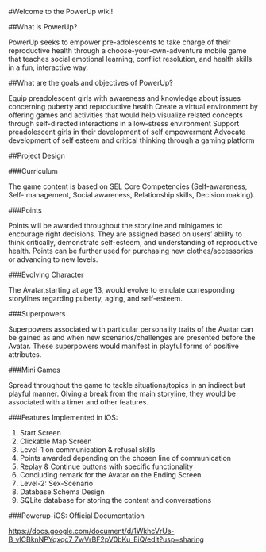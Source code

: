 #Welcome to the PowerUp wiki!

##What is PowerUp?

PowerUp seeks to empower pre-adolescents to take charge of their reproductive health through a choose-your-own-adventure mobile game that teaches social emotional learning, conflict resolution, and health skills in a fun, interactive way.

##What are the goals and objectives of PowerUp?

Equip preadolescent girls with awareness and knowledge about issues concerning puberty and reproductive health
Create a virtual environment by offering games and activities that would help visualize related concepts through self-directed	interactions in a low-stress environment 
Support preadolescent girls in their development of self empowerment
Advocate development of self esteem and critical thinking through a gaming platform

##Project Design
 
###Curriculum

The game content is based on SEL Core Competencies (Self-awareness, Self- management, Social awareness, Relationship skills, Decision making).

###Points

Points will be awarded throughout the storyline 	and minigames to encourage right decisions. They are assigned based on users’ ability to think critically, demonstrate self-esteem, and understanding of reproductive health. Points can be further used for purchasing new clothes/accessories or advancing to new levels.

###Evolving Character 

The Avatar,starting at age 13, would evolve to emulate corresponding storylines regarding puberty, aging, and self-esteem. 

###Superpowers

Superpowers associated with particular personality traits of the Avatar can be gained as and when new scenarios/challenges are presented before the Avatar. These superpowers would manifest in playful forms of positive attributes.

###Mini Games
 			
Spread throughout the game to tackle situations/topics in an indirect but playful manner. Giving a break from the main storyline, they would be associated with a timer and other features.

###Features Implemented in iOS:

1. Start Screen
2. Clickable Map Screen
3. Level-1 on communication & refusal skills
4. Points awarded depending on the chosen line of communication
5. Replay & Continue buttons with specific functionality
6. Concluding remark for the Avatar on the Ending Screen 
7. Level-2: Sex-Scenario
8. Database Schema Design 
9. SQLite database for storing the content and conversations
	 	

###Powerup-iOS: Official Documentation

https://docs.google.com/document/d/1WkhcVrUs-B_vlCBknNPYqxqc7_7wVrBF2pV0bKu_EiQ/edit?usp=sharing
		


				
			
		
		
				
			
		





